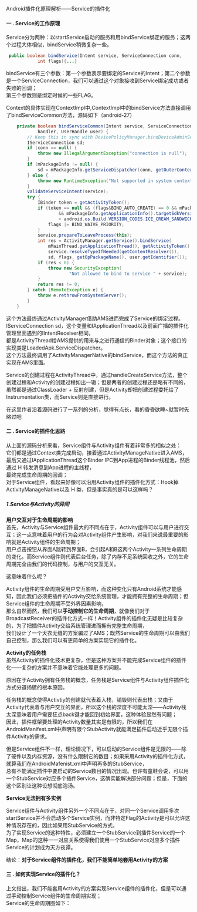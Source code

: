 Android插件化原理解析——Service的插件化
#### 一 . Service的工作原理
Service分为两种：以startService启动的服务和用bindService绑定的服务；这两个过程大体相似，bindService稍微复杂一些。<br>
```java
 public boolean bindService(Intent service, ServiceConnection conn,
            int flags){...} 
```
bindService有三个参数：第一个参数表示要绑定的Service的Intent；第二个参数是一个ServiceConnection，我们可以通过这个对象接收到Service绑定成功或者失败的回调；<br>
第三个参数则是绑定时候的一些FLAG。<br>

Context的具体实现在ContextImpl中,ContextImpl中的bindService方法直接调用了bindServiceCommon方法，源码如下（android-27）<br>
```java
    private boolean bindServiceCommon(Intent service, ServiceConnection conn, int flags, Handler
            handler, UserHandle user) {
        // Keep this in sync with DevicePolicyManager.bindDeviceAdminServiceAsUser.
        IServiceConnection sd;
        if (conn == null) {
            throw new IllegalArgumentException("connection is null");
        }
        if (mPackageInfo != null) {
            sd = mPackageInfo.getServiceDispatcher(conn, getOuterContext(), handler, flags);
        } else {
            throw new RuntimeException("Not supported in system context");
        }
        validateServiceIntent(service);
        try {
            IBinder token = getActivityToken();
            if (token == null && (flags&BIND_AUTO_CREATE) == 0 && mPackageInfo != null
                    && mPackageInfo.getApplicationInfo().targetSdkVersion
                    < android.os.Build.VERSION_CODES.ICE_CREAM_SANDWICH) {
                flags |= BIND_WAIVE_PRIORITY;
            }
            service.prepareToLeaveProcess(this);
            int res = ActivityManager.getService().bindService(
                mMainThread.getApplicationThread(), getActivityToken(), service,
                service.resolveTypeIfNeeded(getContentResolver()),
                sd, flags, getOpPackageName(), user.getIdentifier());
            if (res < 0) {
                throw new SecurityException(
                        "Not allowed to bind to service " + service);
            }
            return res != 0;
        } catch (RemoteException e) {
            throw e.rethrowFromSystemServer();
        }
    }
```
这个方法最终通过ActivityManager借助AMS进而完成了Service的绑定过程。IServiceConnection sd，这个变量和IApplicationThread以及前面广播的插件化管理里面遇到的IIntentReceiver相同，<br>
都是ActivityThread给AMS提供的用来与之进行通信的Binder对象；这个接口的实现类是LoadedApk.ServiceDispatcher。<br>
这个方法最终调用了ActivityManagerNative的bindService，而这个方法的真正实现在AMS里面。<br>

Service的创建过程在ActivityThread中，通过handleCreateService方法，整个创建过程和Activity的创建过程如出一辙；但是两者的创建过程还是略有不同的，<br>
虽然都是通过ClassLoader + 反射创建，但是Activity却把创建过程委托给了Instrumentation类，而Service则是直接进行。<br>

在这里作者沿着源码进行了一系列的分析，觉得有点长，看的昏昏欲睡~就暂时先略过吧<br>

#### 二 . Service的插件化思路
从上面的源码分析来看，Service组件与Activity组件有着非常多的相似之处：<br>
它们都是通过Context类完成启动，接着通过ActivityManageNative进入AMS，最后又通过IApplicationThread这个Binder IPC到App进程的Binder线程池，然后通过 H 转发消息到App进程的主线程，<br>
最终完成生命周期的回调；<br>
对于Service组件，看起来好像可以沿用Activity组件的插件化方式：Hook掉ActivityManageNative以及 H 类，但是事实真的是可以这样吗？<br>

##### 1.Service与Activity的异同

**用户交互对于生命周期的影响**<br>
首先，Activity与Service组件最大的不同点在于，Activity组件可以与用户进行交互；这一点意味着用户的行为会对Activity组件产生影响，对我们来说最重要的影响就是Activity组件的生命周期；<br>
用户点击按钮从界面A跳转到界面B，会引起A和B这两个Activity一系列生命周期的变化。而Service组件则代表后台任务，除了内存不足系统回收之外，它的生命周期完全由我们的代码控制，与用户的交互无关。<br>

这意味着什么呢？<br>

Activity组件的生命周期受用户交互影响，而这种变化只有Android系统才能感知，因此我们必须把插件的Activity交给系统管理，才能拥有完整的生命周期；但Service组件的生命周期不受外界因素影响，<br>
那么自然而然，我们可以**手动控制它的生命周期**，就像我们对于BroadcastReceiver的插件化方式一样！Activity组件的插件化无疑是比较复杂的，为了把插件Activity交给系统管理进而拥有完整生命周期，<br>
我们设计了一个天衣无缝的方案骗过了AMS；既然Service的生命周期可以由我们自己控制，那么我们可以有更简单的方案实现它的插件化。<br>

**Activity的任务栈**<br>
虽然Activity的插件化技术更复杂，但是这种方案并不能完成Service组件的插件化——复杂的方案并不意味着它能处理更多的问题。<br>

原因在于Activity拥有任务栈的概念，任务栈是Service组件与Activity组件插件化方式分道扬镳的根本原因。<br>

任务栈的概念使得Activtiy的创建就代表着入栈，销毁则代表出栈；又由于Activity代表着与用户交互的界面，所以这个栈的深度不可能太深——Activity栈太深意味着用户需要狂点back键才能回到初始界面，这种体验显然有问题；<br>
因此，插件框架要处理的Activity数量其实是有限的，所以我们在AndroidManifest.xml中声明有限个StubActivity就能满足插件启动近乎无限个插件Activity的需求。<br>

但是Service组件不一样，理论情况下，可以启动的Service组件是无限的——除了硬件以及内存资源，没有什么限制它的数目；如果采用Activity的插件化方式，就算我们在AndroidMafenist.xml中声明再多的StubService，<br>
总有不能满足插件中要启动的Service数目的情况出现。也许有童鞋会说，可以用一个StubService对应多个插件Service，这确实能解决部分问题；但是，下面的这个区别让这种设想彻底泡汤。<br>

**Service无法拥有多实例**<br>

Service组件与Activity组件另外一个不同点在于，对同一个Service调用多次startService并不会启动多个Service实例，而非特定Flag的Activity是可以允许这种情况存在的，因此如果用StubService的方式，<br>
为了实现Service的这种特性，必须建立一个StubService到插件Service的一个Map，Map的这种一一对应关系使得我们使用一个StubService对应多个插件Service的计划成为天方夜谭。<br>

结论：**对于Service组件的插件化，我们不能简单地套用Activity的方案**

#### 三 . 如何实现Service的插件化？
上文指出，我们不能套用Activity的方案实现Service组件的插件化，但是可以通过手动控制Service组件的生命周期实现；<br>
Service的生命周期图如下：<br>

















